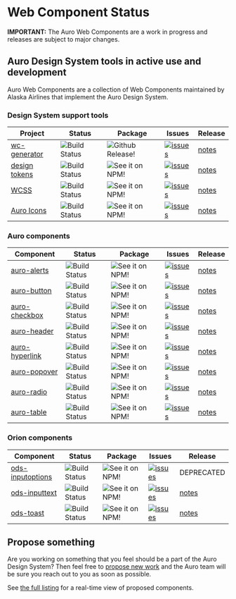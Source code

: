 # Web Component Status

__IMPORTANT:__ The Auro Web Components are a work in progress and releases are subject to major changes.

## Auro Design System tools in active use and development

Auro Web Components are a collection of Web Components maintained by Alaska Airlines that implement the Auro Design System.

### Design System support tools

| Project | Status | Package | Issues | Release
|---|---|---|---|---|
| [wc-generator](https://auro.alaskaair.com/getting-started/developers/generator) | ![Build Status](https://img.shields.io/travis/AlaskaAirlines/WC-Generator.svg?branch=master&style=for-the-badge)| ![Github Release!](https://img.shields.io/github/v/release/AlaskaAirlines/WC-Generator.svg?style=for-the-badge&color=orange)| [![issues](https://img.shields.io/github/issues-raw/AlaskaAirlines/WC-Generator?style=for-the-badge)](https://github.com/AlaskaAirlines/WC-Generator/issues) | [notes](https://github.com/AlaskaAirlines/WC-Generator/releases/latest)
| [design tokens](https://auro.alaskaair.com/getting-started/developers/design-tokens) | ![Build Status](https://img.shields.io/travis/AlaskaAirlines/AuroDesignTokens.svg?branch=master&style=for-the-badge)| ![See it on NPM!](https://img.shields.io/github/v/release/AlaskaAirlines/AuroDesignTokens?style=for-the-badge&color=orange) | [![issues](https://img.shields.io/github/issues-raw/AlaskaAirlines/AuroDesignTokens?style=for-the-badge)](https://github.com/AlaskaAirlines/AuroDesignTokens/issues) | [notes](https://github.com/AlaskaAirlines/OrionDesignTokens/releases/latest)
| [WCSS](https://auro.alaskaair.com/webcorestylesheets) | ![Build Status](https://img.shields.io/travis/AlaskaAirlines/WebCoreStyleSheets.svg?branch=master&style=for-the-badge)| ![See it on NPM!](https://img.shields.io/github/v/release/AlaskaAirlines/WebCoreStyleSheets?style=for-the-badge&color=orange)| [![issues](https://img.shields.io/github/issues-raw/AlaskaAirlines/WebCoreStyleSheets?style=for-the-badge)](https://github.com/AlaskaAirlines/WebCoreStyleSheets/issues) | [notes](https://github.com/AlaskaAirlines/WebCoreStyleSheets/releases/latest)
| [Auro Icons](https://auro.alaskaair.com/icons/overview) | ![Build Status](https://img.shields.io/travis/AlaskaAirlines/Icons.svg?branch=master&style=for-the-badge)| ![See it on NPM!](https://img.shields.io/github/v/release/AlaskaAirlines/Icons?style=for-the-badge&color=orange)| [![issues](https://img.shields.io/github/issues-raw/AlaskaAirlines/Icons?style=for-the-badge)](https://github.com/AlaskaAirlines/Icons/issues) | [notes](https://github.com/AlaskaAirlines/OrionIcons/releases/latest)

### Auro components

| Component | Status | Package | Issues | Release
|---|---|---|---|---|
| [auro-alerts](https://auro.alaskaair.com/components/auro/alerts) | ![Build Status](https://img.shields.io/travis/AlaskaAirlines/auro-alerts?branch=master&style=for-the-badge)| ![See it on NPM!](https://img.shields.io/github/v/release/AlaskaAirlines/auro-alerts?style=for-the-badge&color=orange)| [![issues](https://img.shields.io/github/issues-raw/AlaskaAirlines/auro-alerts?style=for-the-badge)](https://github.com/AlaskaAirlines/auro-alerts/issues) | [notes](https://github.com/AlaskaAirlines/auro-alerts/releases/latest)
| [auro-button](https://auro.alaskaair.com/components/auro/button) | ![Build Status](https://img.shields.io/travis/AlaskaAirlines/ods-button.svg?branch=master&style=for-the-badge)| ![See it on NPM!](https://img.shields.io/github/v/release/AlaskaAirlines/ods-button?style=for-the-badge&color=orange)| [![issues](https://img.shields.io/github/issues-raw/AlaskaAirlines/ods-button?style=for-the-badge)](https://github.com/AlaskaAirlines/ods-button/issues) | [notes](https://github.com/AlaskaAirlines/ods-button/releases/latest)
| [auro-checkbox](https://auro.alaskaair.com/components/auro/checkbox) | ![Build Status](https://img.shields.io/travis/AlaskaAirlines/auro-checkbox?branch=master&style=for-the-badge)| ![See it on NPM!](https://img.shields.io/github/v/release/AlaskaAirlines/auro-checkbox?style=for-the-badge&color=orange)| [![issues](https://img.shields.io/github/issues-raw/AlaskaAirlines/auro-checkbox?style=for-the-badge)](https://github.com/AlaskaAirlines/auro-checkbox/issues) | [notes](https://github.com/AlaskaAirlines/auro-checkbox/releases/latest)
| [auro-header](https://auro.alaskaair.com/components/auro/header) | ![Build Status](https://img.shields.io/travis/AlaskaAirlines/auro-header?branch=master&style=for-the-badge)| ![See it on NPM!](https://img.shields.io/github/v/release/AlaskaAirlines/auro-header?style=for-the-badge&color=orange)| [![issues](https://img.shields.io/github/issues-raw/AlaskaAirlines/auro-header?style=for-the-badge)](https://github.com/AlaskaAirlines/auro-header/issues) | [notes](https://github.com/AlaskaAirlines/auro-header/releases/latest)
| [auro-hyperlink](https://auro.alaskaair.com/components/auro/hyperlink) | ![Build Status](https://img.shields.io/travis/AlaskaAirlines/auro-hyperlink.svg?branch=master&style=for-the-badge)| ![See it on NPM!](https://img.shields.io/github/v/release/AlaskaAirlines/auro-hyperlink?style=for-the-badge&color=orange)| [![issues](https://img.shields.io/github/issues-raw/AlaskaAirlines/auro-hyperlink?style=for-the-badge)](https://github.com/AlaskaAirlines/auro-hyperlink/issues) | [notes](https://github.com/AlaskaAirlines/auro-hyperlink/releases/latest)
| [auro-popover](https://auro.alaskaair.com/components/auro/popover) | ![Build Status](https://img.shields.io/travis/AlaskaAirlines/auro-popover.svg?branch=master&style=for-the-badge)| ![See it on NPM!](https://img.shields.io/github/v/release/AlaskaAirlines/auro-popover?style=for-the-badge&color=orange)| [![issues](https://img.shields.io/github/issues-raw/AlaskaAirlines/auro-popover?style=for-the-badge)](https://github.com/AlaskaAirlines/auro-popover/issues) | [notes](https://github.com/AlaskaAirlines/auro-popover/releases/latest)
| [auro-radio](https://auro.alaskaair.com/components/auro/radio) | ![Build Status](https://img.shields.io/travis/AlaskaAirlines/auro-radio?branch=master&style=for-the-badge)| ![See it on NPM!](https://img.shields.io/github/v/release/AlaskaAirlines/auro-radio?style=for-the-badge&color=orange)| [![issues](https://img.shields.io/github/issues-raw/AlaskaAirlines/auro-radio?style=for-the-badge)](https://github.com/AlaskaAirlines/auro-radio/issues) | [notes](https://github.com/AlaskaAirlines/auro-radio/releases/latest)
| [auro-table](https://auro.alaskaair.com/components/auro/table) | ![Build Status](https://img.shields.io/travis/AlaskaAirlines/auro-table.svg?branch=master&style=for-the-badge)| ![See it on NPM!](https://img.shields.io/github/v/release/AlaskaAirlines/auro-table?style=for-the-badge&color=orange)| [![issues](https://img.shields.io/github/issues-raw/AlaskaAirlines/auro-table?style=for-the-badge)](https://github.com/AlaskaAirlines/auro-table/issues) | [notes](https://github.com/AlaskaAirlines/auro-table/releases/latest)


### Orion components

| Component | Status | Package | Issues | Release
|---|---|---|---|---|
| [ods-inputoptions](https://auro.alaskaair.com/components/orion/inputOptions/) | ![Build Status](https://img.shields.io/travis/AlaskaAirlines/ods-inputoptions.svg?branch=master&style=for-the-badge)| ![See it on NPM!](https://img.shields.io/github/v/release/AlaskaAirlines/ods-inputoptions?style=for-the-badge&color=orange) | [![issues](https://img.shields.io/github/issues-raw/AlaskaAirlines/ods-inputoptions?style=for-the-badge)](https://github.com/AlaskaAirlines/ods-inputoptions/issues) | DEPRECATED
| [ods-inputtext](https://auro.alaskaair.com/components/orion/inputtext/) | ![Build Status](https://img.shields.io/travis/AlaskaAirlines/ods-inputtext.svg?branch=master&style=for-the-badge)| ![See it on NPM!](https://img.shields.io/github/v/release/AlaskaAirlines/ods-inputtext?style=for-the-badge&color=orange)  | [![issues](https://img.shields.io/github/issues-raw/AlaskaAirlines/ods-inputtext?style=for-the-badge)](https://github.com/AlaskaAirlines/ods-inputtext/issues) | [notes](https://github.com/AlaskaAirlines/ods-inputtext/releases/latest)
| [ods-toast](https://auro.alaskaair.com/components/orion/toast/) | ![Build Status](https://img.shields.io/travis/AlaskaAirlines/ods-toast?branch=master&style=for-the-badge)| ![See it on NPM!](https://img.shields.io/github/v/release/AlaskaAirlines/ods-toast?style=for-the-badge&color=orange)  | [![issues](https://img.shields.io/github/issues-raw/AlaskaAirlines/ods-toast?style=for-the-badge)](https://github.com/AlaskaAirlines/ods-toast/issues) | [notes](https://github.com/AlaskaAirlines/ods-toast/releases/latest)

## Propose something

Are you working on something that you feel should be a part of the Auro Design System? Then feel free to [propose new work](https://github.com/AlaskaAirlines/auro/issues/new?assignees=blackfalcon&labels=Status%3A+In+discovery&template=new_wc.md&title=) and the Auro team will be sure you reach out to you as soon as possible.

See [the full listing](https://auro.alaskaair.com/planned-work) for a real-time view of proposed components.
